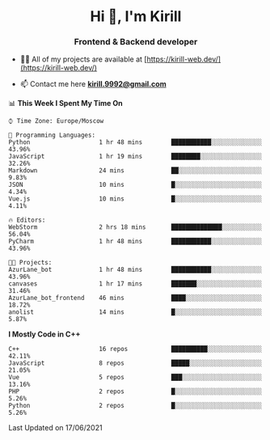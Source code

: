 <h1 align="center">Hi 👋, I'm Kirill</h1>
<h3 align="center">Frontend & Backend developer</h3>

- 👨‍💻 All of my projects are available at [https://kirill-web.dev/](https://kirill-web.dev/)

- 📫 Contact me here **kirill.9992@gmail.com**











<!--START_SECTION:waka-->
📊 **This Week I Spent My Time On** 

```text
⌚︎ Time Zone: Europe/Moscow

💬 Programming Languages: 
Python                   1 hr 48 mins        ███████████░░░░░░░░░░░░░░   43.96% 
JavaScript               1 hr 19 mins        ████████░░░░░░░░░░░░░░░░░   32.26% 
Markdown                 24 mins             ██░░░░░░░░░░░░░░░░░░░░░░░   9.83% 
JSON                     10 mins             █░░░░░░░░░░░░░░░░░░░░░░░░   4.34% 
Vue.js                   10 mins             █░░░░░░░░░░░░░░░░░░░░░░░░   4.11%

🔥 Editors: 
WebStorm                 2 hrs 18 mins       ██████████████░░░░░░░░░░░   56.04% 
PyCharm                  1 hr 48 mins        ███████████░░░░░░░░░░░░░░   43.96%

🐱‍💻 Projects: 
AzurLane_bot             1 hr 48 mins        ███████████░░░░░░░░░░░░░░   43.96% 
canvases                 1 hr 17 mins        ███████░░░░░░░░░░░░░░░░░░   31.46% 
AzurLane_bot_frontend    46 mins             ████░░░░░░░░░░░░░░░░░░░░░   18.72% 
anolist                  14 mins             █░░░░░░░░░░░░░░░░░░░░░░░░   5.87%

```

**I Mostly Code in C++** 

```text
C++                      16 repos            ██████████░░░░░░░░░░░░░░░   42.11% 
JavaScript               8 repos             █████░░░░░░░░░░░░░░░░░░░░   21.05% 
Vue                      5 repos             ███░░░░░░░░░░░░░░░░░░░░░░   13.16% 
PHP                      2 repos             █░░░░░░░░░░░░░░░░░░░░░░░░   5.26% 
Python                   2 repos             █░░░░░░░░░░░░░░░░░░░░░░░░   5.26%

```



 Last Updated on 17/06/2021
<!--END_SECTION:waka-->
